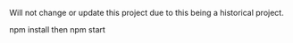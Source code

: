 Will not change or update this project due to this being a historical project.

npm install
then
npm start
